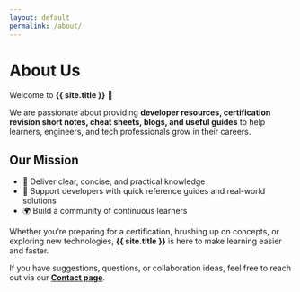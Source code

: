 ```yaml
---
layout: default
permalink: /about/
---
```


# About Us

Welcome to **{{ site.title }}** 👋

We are passionate about providing **developer resources, certification revision short notes, cheat sheets, blogs, and useful guides** to help learners, engineers, and tech professionals grow in their careers.

## Our Mission

- 📘 Deliver clear, concise, and practical knowledge
- 🚀 Support developers with quick reference guides and real-world solutions
- 🌍 Build a community of continuous learners

Whether you’re preparing for a certification, brushing up on concepts, or exploring new technologies, **{{ site.title }}** is here to make learning easier and faster.

If you have suggestions, questions, or collaboration ideas, feel free to reach out via our **[Contact page](/contact/)**.
